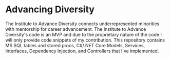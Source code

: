 # Advancing Diversity

The Institute to Advance Diversity connects underrepresented minorities with mentorship for career advancement. The Institute to Advance Diversity's code is an MVP and due to the proprietary nature of the code I will only provide code snippets of my contribution. This repository contains MS SQL tables and stored procs, C#/.NET Core Models, Services, Interfaces, Dependency Injection, and Controllers that I've implemented.
